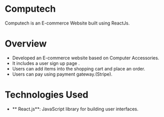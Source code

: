 # Computech
Computech is an E-commerce Website built using ReactJs.



# Overview
* Developed an E-commerce website based on Computer Accessories.
* It includes a user sign up page .
* Users can add items into the shopping cart and place an order.
* Users can pay using payment gateway.(Stripe).

# Technologies Used
* ** React.js**: JavaScript library for building user interfaces.


